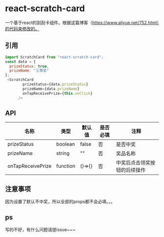 # react-scratch-card
一个基于react的刮刮卡组件。根据这篇博客（https://www.aliyue.net/752.html）的代码来修改的。

## 引用

```javascript
import ScratchCard from "react-scratch-card";
const data = {
  prizeStatus: true,
  prizeName: "三等奖"
};
 <ScratchCard
        prizeStatus={data.prizeStatus}
        prizeName={data.prizeName}
        onTapReceivePrize={this.onClick}
      />
```

## API

| 名称        | 类型    | 默认值 | 是否必填 | 注释                                     |
| ----------- | ------- | ------ | -------- | ---------------------------------------- |
| prizeStatus  | boolean   | false     | 否       | 是否中奖                           |
| prizeName | string   | ""    | 否       | 奖品名称 |
| onTapReceivePrize  | function | ()=>{}   | 否       | 中奖后点击领奖按钮的后续操作                   |


## 注意事项

因为设置了默认不中奖，所以全部的props都不会必填。。。

## ps
写的不好，有什么问题请提issue~~~
